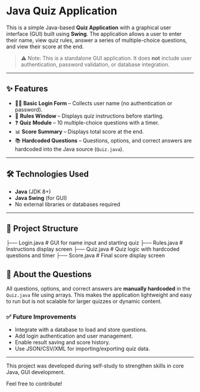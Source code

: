 # Java Quiz Application

This is a simple Java-based **Quiz Application** with a graphical user interface (GUI) built using **Swing**. The application allows a user to enter their name, view quiz rules, answer a series of multiple-choice questions, and view their score at the end.

> ⚠️ Note: This is a standalone GUI application. It does **not** include user authentication, password validation, or database integration.

---

## ✨ Features

- 🧑‍💻 **Basic Login Form** – Collects user name (no authentication or password).
- 📜 **Rules Window** – Displays quiz instructions before starting.
- ❓ **Quiz Module** – 10 multiple-choice questions with a timer.
- 📊 **Score Summary** – Displays total score at the end.
- 📚 **Hardcoded Questions** – Questions, options, and correct answers are hardcoded into the Java source (`Quiz.java`).

---

## 🛠 Technologies Used

- **Java** (JDK 8+)
- **Java Swing** (for GUI)
- No external libraries or databases required

---

## 📂 Project Structure

├── Login.java # GUI for name input and starting quiz
├── Rules.java # Instructions display screen
├── Quiz.java # Quiz logic with hardcoded questions and timer
├── Score.java # Final score display screen



## 🧠 About the Questions

All questions, options, and correct answers are **manually hardcoded** in the `Quiz.java` file using arrays. This makes the application lightweight and easy to run but is not scalable for larger quizzes or dynamic content.

### ✅ Future Improvements

- Integrate with a database to load and store questions.
- Add login authentication and user management.
- Enable result saving and score history.
- Use JSON/CSV/XML for importing/exporting quiz data.

---

This project was developed during self-study to strengthen skills in core Java, GUI development.

Feel free to contribute!
